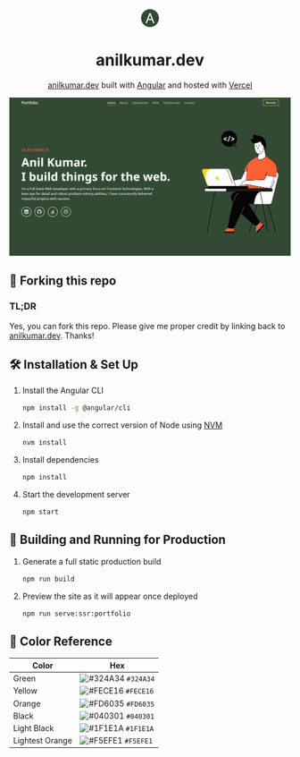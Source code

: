 <div align="center">
  <img alt="Logo" src="https://github.com/Anilk1sagar/portfolio/blob/main/src/assets/favicons/favicon-32x32.png?raw=true" width="32" />
</div>
<h1 align="center">
  anilkumar.dev
</h1>
<p align="center">
  <a href="https://anilkumar.dev" target="_blank">anilkumar.dev</a> built with <a href="https://angular.dev/" target="_blank">Angular</a> and hosted with <a href="https://vercel.com/" target="_blank">Vercel</a>
</p>

![demo](https://github.com/Anilk1sagar/portfolio/blob/main/src/assets/images/demo.png?raw=true)

## 🚨 Forking this repo

### TL;DR

Yes, you can fork this repo. Please give me proper credit by linking back to [anilkumar.dev](https://anilkumar.dev). Thanks!

## 🛠 Installation & Set Up

1. Install the Angular CLI

   ```sh
   npm install -g @angular/cli
   ```

2. Install and use the correct version of Node using [NVM](https://github.com/nvm-sh/nvm)

   ```sh
   nvm install
   ```

3. Install dependencies

   ```sh
   npm install
   ```

4. Start the development server

   ```sh
   npm start
   ```

## 🚀 Building and Running for Production

1. Generate a full static production build

   ```sh
   npm run build
   ```

1. Preview the site as it will appear once deployed

   ```sh
   npm run serve:ssr:portfolio
   ```

## 🎨 Color Reference

| Color           | Hex                                                                |
| --------------- | ------------------------------------------------------------------ |
| Green           | ![#324A34](https://via.placeholder.com/10/324A34?text=+) `#324A34` |
| Yellow          | ![#FECE16](https://via.placeholder.com/10/FECE16?text=+) `#FECE16` |
| Orange          | ![#FD6035](https://via.placeholder.com/10/FD6035?text=+) `#FD6035` |
| Black           | ![#040301](https://via.placeholder.com/10/040301?text=+) `#040301` |
| Light Black     | ![#1F1E1A](https://via.placeholder.com/10/1F1E1A?text=+) `#1F1E1A` |
| Lightest Orange | ![#F5EFE1](https://via.placeholder.com/10/F5EFE1?text=+) `#F5EFE1` |
